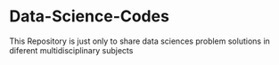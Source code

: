 # Data-Science-Codes
This Repository is just only to share data sciences problem solutions in diferent multidisciplinary subjects
